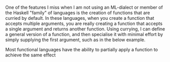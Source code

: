 One of the features I miss when I am not using an ML-dialect or member of the Haskell "family" of languages is the creation of functions that are curried by default. In these languages, when you create a function that accepts multiple arguments, you are really creating a function that accepts a single argument and returns another function. Using currying, I can define a general version of a function, and then specialise it with minimal effort by simply supplying the first argument, such as in the below example.

<script src="https://gist.github.com/InzamamRahaman/c166ba8c8252f5f52025.js"></script>

Most functional languages have the ability to partially apply a function to achieve the same effect 





